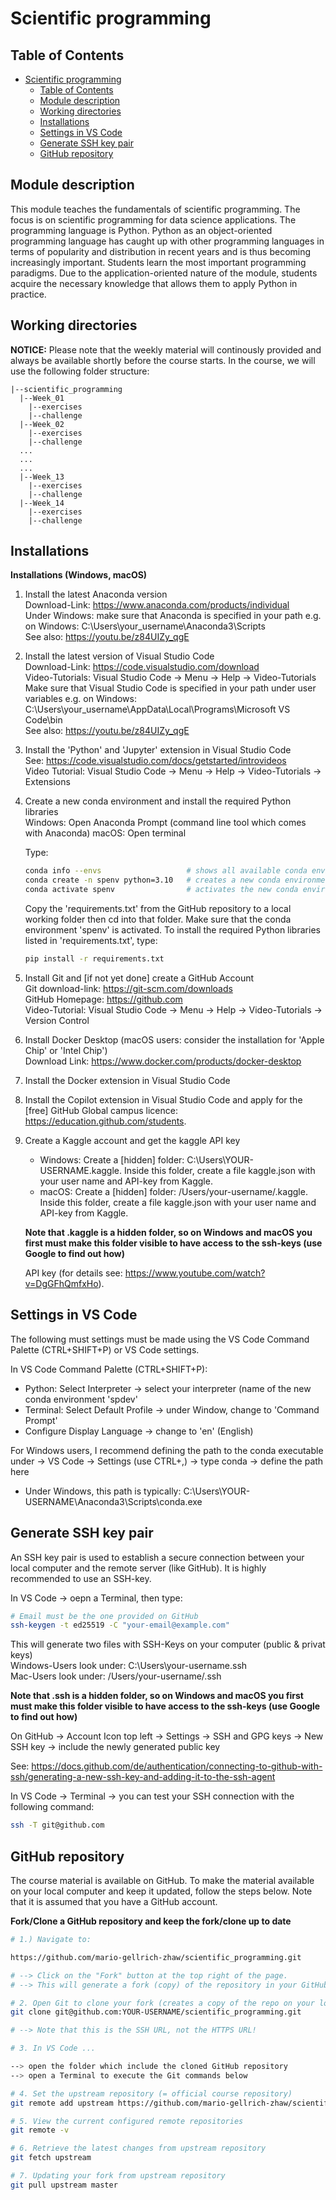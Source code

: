 # Scientific programming

## Table of Contents
- [Scientific programming](#scientific-programming)
  - [Table of Contents](#table-of-contents)
  - [Module description](#module-description)
  - [Working directories](#working-directories)
  - [Installations](#installations)
  - [Settings in VS Code](#settings-in-vs-code)
  - [Generate SSH key pair](#generate-ssh-key-pair)
  - [GitHub repository](#github-repository)

## Module description

This module teaches the fundamentals of scientific programming. The focus is on scientific programming for data science applications. The programming language is Python. Python as an object-oriented programming language has caught up with other programming languages in terms of popularity and distribution in recent years and is thus becoming increasingly important. Students learn the most important programming paradigms. Due to the application-oriented nature of the module, students acquire the necessary knowledge that allows them to apply Python in practice.

## Working directories

**NOTICE:** Please note that the weekly material will continously provided and always be available shortly before the course starts. In the course, we will use the following folder structure:

```plaintext
|--scientific_programming
  |--Week_01
    |--exercises
    |--challenge
  |--Week_02
    |--exercises
    |--challenge
  ...
  ...
  ...
  |--Week_13
    |--exercises
    |--challenge
  |--Week_14
    |--exercises
    |--challenge
```

## Installations

**Installations (Windows, macOS)**

1. Install the latest Anaconda version  
    Download-Link:  https://www.anaconda.com/products/individual  
    Under Windows: make sure that Anaconda is specified in your path e.g. on Windows: C:\Users\your_username\Anaconda3\Scripts    
    See also: https://youtu.be/z84UIZy_qgE  
	
2. Install the latest version of Visual Studio Code    
    Download-Link: https://code.visualstudio.com/download    
    Video-Tutorials: Visual Studio Code -> Menu -> Help -> Video-Tutorials    
    Make sure that Visual Studio Code is specified in your path under user variables e.g. on Windows: C:\Users\your_username\AppData\Local\Programs\Microsoft VS Code\bin    
    See also: https://youtu.be/z84UIZy_qgE  

3. Install the 'Python' and 'Jupyter' extension in Visual Studio Code    
    See: https://code.visualstudio.com/docs/getstarted/introvideos    
    Video Tutorial: Visual Studio Code -> Menu -> Help -> Video-Tutorials -> Extensions    

4. Create a new conda environment and install the required Python libraries      
    Windows: Open Anaconda Prompt (command line tool which comes with Anaconda)
    macOS: Open terminal   

    Type: 

    ```bash
    conda info --envs                   # shows all available conda environments
    conda create -n spenv python=3.10   # creates a new conda environment 'spenv' with Python 3.10
    conda activate spenv                # activates the new conda environment 'spenv'
    ```

    Copy the 'requirements.txt' from the GitHub repository to a local working folder then cd into that folder. Make sure that the conda environment 'spenv' is activated. To install the required Python libraries listed in 'requirements.txt', type:

    ```bash
    pip install -r requirements.txt
    ```

5. Install Git and [if not yet done] create a GitHub Account  
    Git download-link: https://git-scm.com/downloads  
    GitHub Homepage: https://github.com  
    Video-Tutorial: Visual Studio Code -> Menu -> Help -> Video-Tutorials -> Version Control  

6. Install Docker Desktop (macOS users: consider the installation for 'Apple Chip' or 'Intel Chip')  
   Download Link: https://www.docker.com/products/docker-desktop  

7. Install the Docker extension in Visual Studio Code  

8. Install the Copilot extension in Visual Studio Code and apply for the [free] GitHub Global campus licence: https://education.github.com/students.

9. Create a Kaggle account and get the kaggle API key    
   * Windows: Create a [hidden] folder: C:\Users\YOUR-USERNAME\.kaggle. Inside this folder, create a file kaggle.json with your user name and API-key from Kaggle.
   * macOS: Create a [hidden] folder: /Users/your-username/.kaggle. Inside this folder, create a file kaggle.json with your user name and API-key from Kaggle.

   **Note that .kaggle is a hidden folder, so on Windows and macOS you first must make this folder visible to have access to the ssh-keys (use Google to find out how)**
   
   API key (for details see: https://www.youtube.com/watch?v=DgGFhQmfxHo).

## Settings in VS Code

The following must settings must be made using the VS Code Command Palette (CTRL+SHIFT+P) or VS Code settings.  

In VS Code Command Palette (CTRL+SHIFT+P):      
* Python: Select Interpreter -> select your interpreter (name of the new conda environment 'spdev'
* Terminal: Select Default Profile -> under Window, change to 'Command Prompt'
* Configure Display Language -> change to 'en' (English)

For Windows users, I recommend defining the path to the conda executable under -> VS Code -> Settings (use CTRL+,) -> type conda -> define the path here
* Under Windows, this path is typically: C:\Users\YOUR-USERNAME\Anaconda3\Scripts\conda.exe

## Generate SSH key pair

An SSH key pair is used to establish a secure connection between your local computer and the remote server (like GitHub). It is highly recommended to use an SSH-key.  

In VS Code -> oepn a Terminal, then type:  

```bash
# Email must be the one provided on GitHub
ssh-keygen -t ed25519 -C "your-email@example.com"
```
This will generate two files with SSH-Keys on your computer (public & privat keys)   
Windows-Users look under: C:\Users\your-username\.ssh  
Mac-Users look under: /Users/your-username/.ssh  

**Note that .ssh is a hidden folder, so on Windows and macOS you first must make this folder visible to have access to the ssh-keys (use Google to find out how)**

On GitHub -> Account Icon top left -> Settings -> SSH and GPG keys -> New SSH key -> include the newly generated public key

See: https://docs.github.com/de/authentication/connecting-to-github-with-ssh/generating-a-new-ssh-key-and-adding-it-to-the-ssh-agent  

In VS Code -> Terminal -> you can test your SSH connection with the following command:  
```bash
ssh -T git@github.com
```

## GitHub repository
The course material is available on GitHub. To make the material available on your local computer and keep it updated, follow the steps below. Note that it is assumed that you have a GitHub account.

**Fork/Clone a GitHub repository and keep the fork/clone up to date**
```bash
# 1.) Navigate to:

https://github.com/mario-gellrich-zhaw/scientific_programming.git

# --> Click on the "Fork" button at the top right of the page.
# --> This will generate a fork (copy) of the repository in your GitHub account.

# 2. Open Git to clone your fork (creates a copy of the repo on your local computer):
git clone git@github.com:YOUR-USERNAME/scientific_programming.git

# --> Note that this is the SSH URL, not the HTTPS URL!

# 3. In VS Code ... 

--> open the folder which include the cloned GitHub repository
--> open a Terminal to execute the Git commands below

# 4. Set the upstream repository (= official course repository)
git remote add upstream https://github.com/mario-gellrich-zhaw/scientific_programming.git

# 5. View the current configured remote repositories
git remote -v

# 6. Retrieve the latest changes from upstream repository
git fetch upstream

# 7. Updating your fork from upstream repository
git pull upstream master
```
